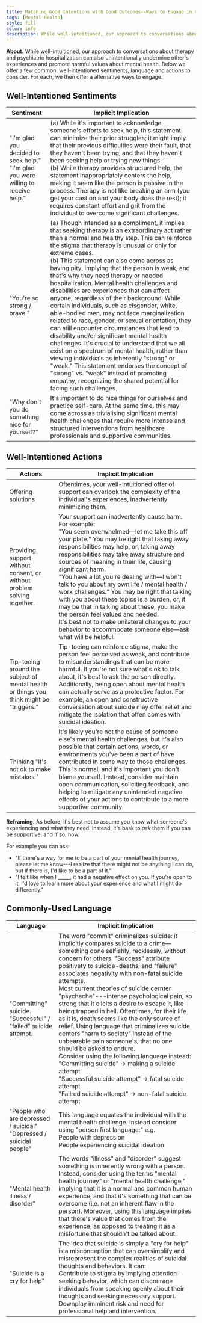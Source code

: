 ```yaml
---
title: Matching Good Intentions with Good Outcomes--Ways to Engage in Discussions about Therapy and Psychiatric Hospitalization
tags: [Mental Health]
style: fill
color: info
description: While well-intuitioned, our approach to conversations about therapy and psychiatric hospitalization can also unintentionally undermine other's experiences and promote harmful values about mental health. Here, we present a brief guide to navigating these conversations.
---
```



**About.** While well-intuitioned, our approach to conversations about therapy and psychiatric hospitalization can also unintentionally undermine other's experiences and promote harmful values about mental health. Below we offer a few common, well-intentioned sentiments, language and actions to consider. For each, we then offer a alternative ways to engage.


## Well-Intentioned Sentiments

| Sentiment | Implicit Implication |
|---|---|
| "I'm glad you decided to seek help."<br>"I'm glad you were willing to receive help." | (a) While it's important to acknowledge someone's efforts to seek help, this statement can minimize their prior struggles; it might imply that their previous difficulties were their fault, that they haven't been trying, and that they haven't been seeking help or trying new things.<br>(b) While therapy provides structured help, the statement inappropriately centers the help, making it seem like the person is passive in the process. Therapy is not like breaking an arm (you get your cast on and your body does the rest); it requires constant effort and grit from the individual to overcome significant challenges. |
| "You're so strong / brave." | (a) Though intended as a compliment, it implies that seeking therapy is an extraordinary act rather than a normal and healthy step. This can reinforce the stigma that therapy is unusual or only for extreme cases.<br>(b) This statement can also come across as having pity, implying that the person is weak, and that's why they need therapy or needed hospitalization. Mental health challenges and disabilities are experiences that can affect anyone, regardless of their background. While certain individuals, such as cisgender, white, able-bodied men, may not face marginalization related to race, gender, or sexual orientation, they can still encounter circumstances that lead to disability and/or significant mental health challenges. It's crucial to understand that we all exist on a spectrum of mental health, rather than viewing individuals as inherently "strong" or "weak." This statement endorses the concept of "strong" vs. "weak" instead of promoting empathy, recognizing the shared potential for facing such challenges.  |
| "Why don't you do something nice for yourself?" | It's important to do nice things for ourselves and practice self-care. At the same time, this may come across as trivialising significant mental health challenges that require more intense and structured interventions from healthcare professionals and supportive communities. |


## Well-Intentioned Actions

| Actions | Implicit Implication |
|---|---|
| Offering solutions  | Oftentimes, your well-intuitioned offer of support can overlook the complexity of the individual's experiences, inadvertently minimizing them. |
| Providing support without consent, or without problem solving together. | Your support can inadvertently cause harm. For example:<br>"You seem overwhelmed—let me take this off your plate." You may be right that taking away responsibilities may help, or, taking away responsibilities may take away structure and sources of meaning in their life, causing significant harm. <br>"You have a lot you're dealing with—I won't talk to you about my own life / mental health / work challenges." You may be right that talking with you about these topics is a burden, or, it may be that in talking about these, you make the person feel valued and needed.<br>It's best not to make unilateral changes to your behavior to accommodate someone else—ask what will be helpful. |
| Tip-toeing around the subject of mental health or things you think might be "triggers." | Tip-toeing can reinforce stigma, make the person feel perceived as weak, and contribute to misunderstandings that can be more harmful. If you're not sure what's ok to talk about, it's best to ask the person directly.<br>Additionally, being open about mental health can actually serve as a protective factor. For example, an open and constructive conversation about suicide may offer relief and mitigate the isolation that offen comes with suicidal ideation. |
| Thinking "it's not ok to make mistakes." | It's likely you're not the cause of someone else's mental health challenges, but it's also possible that certain actions, words, or environments you've been a part of have contributed in some way to those challenges. This is normal, and it's important you don't blame yourself. Instead, consider maintain open communication, soliciting feedback, and helping to mitigate any unintended negative effects of your actions to contribute to a more supportive community. |

**Reframing.** As before, it's best not to assume you know what
someone's experiencing and what they need. Instead, it's bask to *ask*
them if you can be supportive, and if so, how.

For example you can ask:

- "If there's a way for me to be a part of your mental health journey, please let me know---I realize that there might not be anything I can do, but if there is, I'd like to be a part of it."
- "I felt like when I \_\_\_\_\_, it had a negative effect on you. If you're open to it, I'd love to learn more about your experience and what I might do differently."



## Commonly-Used Language

| Language | Implicit Implication |
|---|---|
| "Committing" suicide. <br>"Successful" / "failed" suicide attempt.  | The word "commit" criminalizes suicide: it implicitly compares suicide to a crime—something done selfishly, recklessly, without concern for others. "Success" attribute positivety to suicide-deaths, and "failure" associates negativity with non-fatal suicide attempts.<br>Most current theories of suicide cernter "psychache"---intense psychological pain, so strong that it elicits a desire to escape it, like being trapped in hell. Oftentimes, for their life as it is, death seems like the only source of relief. Using language that criminalizes suicide centers "harm to society" instead of the unbearable pain someone's, that no one should be asked to endure. <br>Consider using the following language instead:<br>"Committing suicide" → making a suicide attempt<br>"Successful suicide attempt" → fatal suicide attempt<br>"Failred suicide attempt" → non-fatal suicide attempt |
| "People who are depressed / suicidal"<br>"Depressed / suicidal people"  | This language equates the individual with the mental health challenge. Instead consider using "person first language:" e.g.<br>People with depression<br>People experiencing suicidal ideation |
| "Mental health illness / disorder" | The words "illness" and "disorder" suggest something is inherently wrong with a person. Instead, consider using the terms "mental health journey" or "mental health challenge," implying that it is a normal and common human experience, and that it's something that can be overcome (i.e. not an inherent flaw in the person). Moreover, using this language implies that there's value that comes from the experience, as opposed to treating it as a misfortune that shouldn't be talked about. |
| "Suicide is a cry for help" | The idea that suicide is simply a "cry for help" is a misconception that can oversimplify and misrepresent the complex realities of suicidal thoughts and behaviors. It can:<br>Contribute to stigma by implying attention-seeking behavior, which can discourage individuals from speaking openly about their thoughts and seeking necessary support.<br>Downplay imminent risk and need for professional help and intervention. |





<br/>

